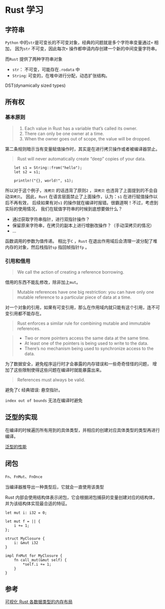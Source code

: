 # Rust 学习

## 字符串

`Python` 中的`str`是可变长的不可变对象，经典的问题就是多个字符串变量通过`+` 相加，
因为`str` 不可变，因此每次`+` 操作都申请内存创建一个新的中间变量字符串。

而`Rust` 提供了两种字符串对象

- `str`： 不可变，可能存在`.rodata` 中
- `String`: 可变的，在堆中进行分配，动态扩张结构。

DST(dynamically sized types)

## 所有权

### 基本原则

> 1. Each value in Rust has a variable that’s called its owner.
> 2. There can only be one owner at a time.
> 3. When the owner goes out of scope, the value will be dropped.

第二条规则暗示当有变量赋值操作时，其实是在进行拷贝操作或者被编译器禁止。

> Rust will never automatically create “deep” copies of your data.

```
    let s1 = String::from("hello");
    let s2 = s1;

    println!("{}, world!", s1);
```

所以对于这个例子，`浅拷贝` 的话违背了原则`2` ，`深拷贝` 也违背了上面提到的不会自动`深拷贝`。
因此，`Rust` 在语言层面禁止了上面操作，认为：`s1` 在进行赋值操作以后不再有效，
后续如果有对`s1` 的操作就在编译时报错。很霸道啊！不过，考虑到实际的使用情况，
我们在赋值字符串的时候到底想要做什么？

- 通过获取字符串指针，进行双指针操作？
- 保留原来字符串，在拷贝的副本上进行增删改操作？（手动深拷贝的情况）
- ...

函数调用的参数为值传递。
相比于`C` ，`Rust` 在退出作用域后会清理一波分配了堆内存的对象，然后栈指针`sp` 指回帧指针`fp` 。

### 引用和借用

> We call the action of creating a reference borrowing. 

借用的东西不能乱修改，除非加上`mut`。

> Mutable references have one big restriction: you can have only one mutable reference to a particular piece of data at a time.

对一个对象的引用，如果有可变引用，那么在作用域内就只能有这个引用，连不可变引用都不能存在。

> Rust enforces a similar rule for combining mutable and immutable references.

> - Two or more pointers access the same data at the same time.
> - At least one of the pointers is being used to write to the data.
> - There’s no mechanism being used to synchronize access to the data.

为了数据安全，避免程序运行时才会暴露的内存错误和一些奇奇怪怪的问题，
增加了这些限制使得这些问题在编译时就能暴露出来。

> References must always be valid.

避免了`C` 经典错误: 悬空指针。


`index out of bounds` 无法在编译时避免


## 泛型的实现

在编译的时候遍历所有用到的具体类型，并相应的创建对应具体类型的类型再进行编译。


[泛型的性能](https://course.rs/basic/trait/generic.html#泛型的性能)


## 闭包

`Fn`、`FnMut`、`FnOnce`

当编译器推导出一种类型后，它就会一直使用该类型

Rust 内部会使用结构体表示闭包，它会根据闭包捕获的变量创建对应的结构体，并为该结构体实现最合适的特征。

```
let mut i: i32 = 0;

let mut f = || {
    i += 1;
};
```

```
struct MyClosure {
    i: &mut i32
}

impl FnMut for MyClosure {
    fn call_mut(&mut self) {
        *self.i += 1;
    }
}
```


## 参考

[可视化 Rust 各数据类型的内存布局](https://github.com/rustlang-cn/Rustt/blob/main/Articles/%5B2022-05-04%5D%20%E5%8F%AF%E8%A7%86%E5%8C%96%20Rust%20%E5%90%84%E6%95%B0%E6%8D%AE%E7%B1%BB%E5%9E%8B%E7%9A%84%E5%86%85%E5%AD%98%E5%B8%83%E5%B1%80.md)